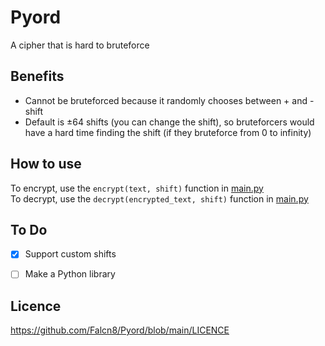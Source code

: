# Pyord
A cipher that is hard to bruteforce   


## Benefits
- Cannot be bruteforced because it randomly chooses between + and - shift   
- Default is ±64 shifts (you can change the shift), so bruteforcers would have a hard time finding the shift (if they bruteforce from 0 to infinity)   

## How to use
To encrypt, use the `encrypt(text, shift)` function in [main.py](https://github.com/Falcn8/Pyord/blob/main/main.py)   
To decrypt, use the `decrypt(encrypted_text, shift)` function in [main.py](https://github.com/Falcn8/Pyord/blob/main/main.py)   


## To Do
- [X] Support custom shifts   
- [ ] Make a Python library


## Licence
https://github.com/Falcn8/Pyord/blob/main/LICENCE
